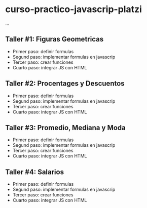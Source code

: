 # curso-practico-javascrip-platzi

...

## Taller #1: Figuras Geometricas

- Primer paso: definir formulas
- Segund paso: implementar formulas en javascrip
- Tercer paso: crear funciones
- Cuarto paso: integrar JS con HTML

## Taller #2: Procentages y Descuentos

- Primer paso: definir formulas
- Segund paso: implementar formulas en javascrip
- Tercer paso: crear funciones
- Cuarto paso: integrar JS con HTML

## Taller #3: Promedio, Mediana y Moda

- Primer paso: definir formulas
- Segund paso: implementar formulas en javascrip
- Tercer paso: crear funciones
- Cuarto paso: integrar JS con HTML

## Taller #4: Salarios

- Primer paso: definir formulas
- Segund paso: implementar formulas en javascrip
- Tercer paso: crear funciones
- Cuarto paso: integrar JS con HTML